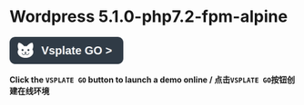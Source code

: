# Wordpress 5.1.0-php7.2-fpm-alpine

<a href="https://www.vsplate.com/?docker-compose=https://github.com/vsplate/dcenvs/wordpress/5.1.0-php7.2-fpm-alpine"><img alt="VSPLATE GO" src="https://raw.githubusercontent.com/vsplate/images/master/vsgo_btn.png" width="200px"></a>

**Click the `VSPLATE GO` button to launch a demo online / 点击`VSPLATE GO`按钮创建在线环境**